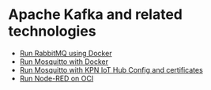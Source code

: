 # Apache Kafka and related technologies

- [Run RabbitMQ using Docker](https://github.com/bobpeulen/apache_kafka/tree/main/rabbitmq)
- [Run Mosquitto with Docker](https://github.com/bobpeulen/apache_kafka/blob/main/mosquitto/README.md)
- [Run Mosquitto with KPN IoT Hub Config and certificates](https://github.com/bobpeulen/apache_kafka/tree/main/mosquitto_kpn)
- [Run Node-RED on OCI](https://github.com/bobpeulen/apache_kafka/tree/main/Node-RED)

